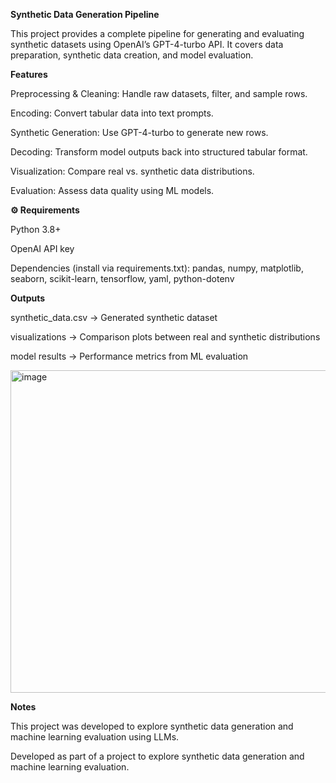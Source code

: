 **Synthetic Data Generation Pipeline**

This project provides a complete pipeline for generating and evaluating synthetic datasets using OpenAI’s GPT-4-turbo API. It covers data preparation, synthetic data creation, and model evaluation.

**Features**

Preprocessing & Cleaning: Handle raw datasets, filter, and sample rows.

Encoding: Convert tabular data into text prompts.

Synthetic Generation: Use GPT-4-turbo to generate new rows.

Decoding: Transform model outputs back into structured tabular format.

Visualization: Compare real vs. synthetic data distributions.

Evaluation: Assess data quality using ML models.

**⚙️ Requirements**

Python 3.8+

OpenAI API key

Dependencies (install via requirements.txt):
pandas, numpy, matplotlib, seaborn, scikit-learn, tensorflow, yaml, python-dotenv

 **Outputs**

synthetic_data.csv → Generated synthetic dataset

visualizations → Comparison plots between real and synthetic distributions

model results → Performance metrics from ML evaluation

<img width="1365" height="516" alt="image" src="https://github.com/user-attachments/assets/6ea9549a-6a58-4b21-b62e-b04b75c76d5e" />

 **Notes**

This project was developed to explore synthetic data generation and machine learning evaluation using LLMs.





Developed as part of a project to explore synthetic data generation and machine learning evaluation.
